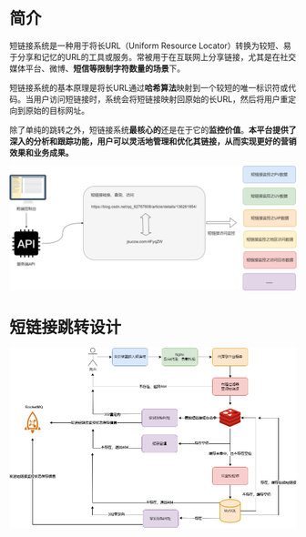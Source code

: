 # 简介

短链接系统是一种用于将长URL（Uniform Resource Locator）转换为较短、易于分享和记忆的URL的工具或服务。常被用于在互联网上分享链接，尤其是在社交媒体平台、微博、**短信等限制字符数量的场景**下。

短链接系统的基本原理是将长URL通过**哈希算法**映射到一个较短的唯一标识符或代码。当用户访问短链接时，系统会将短链接映射回原始的长URL，然后将用户重定向到原始的目标网址。

除了单纯的跳转之外，短链接系统**最核心的**还是在于它的**监控价值**。**本平台提供了深入的分析和跟踪功能，用户可以灵活地管理和优化其链接，从而实现更好的营销效果和业务成果。**

![短链接简介](assets/短链接简介.png)

# 短链接跳转设计

![短连接跳转原理](assets/短连接跳转原理.png)